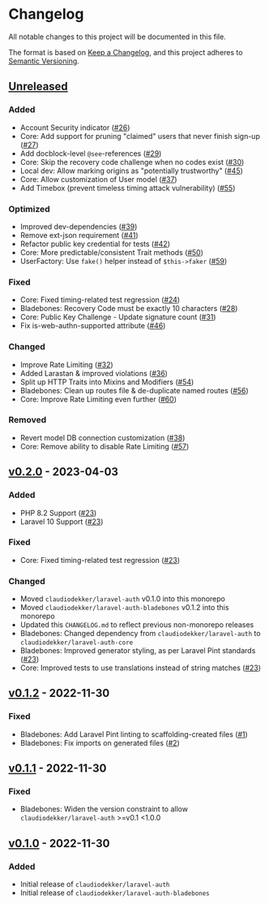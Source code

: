 # Changelog

All notable changes to this project will be documented in this file.

The format is based on [Keep a Changelog](https://keepachangelog.com/en/1.0.0/),
and this project adheres to [Semantic Versioning](https://semver.org/spec/v2.0.0.html).

## [Unreleased](https://github.com/claudiodekker/laravel-auth/compare/v0.2.0...HEAD)

### Added

- Account Security indicator ([#26](https://github.com/claudiodekker/laravel-auth/pull/26))
- Core: Add support for pruning "claimed" users that never finish sign-up ([#27](https://github.com/claudiodekker/laravel-auth/pull/27))
- Add docblock-level `@see`-references ([#29](https://github.com/claudiodekker/laravel-auth/pull/29))
- Core: Skip the recovery code challenge when no codes exist ([#30](https://github.com/claudiodekker/laravel-auth/pull/30))
- Local dev: Allow marking origins as "potentially trustworthy" ([#45](https://github.com/claudiodekker/laravel-auth/pull/45))
- Core: Allow customization of User model ([#37](https://github.com/claudiodekker/laravel-auth/pull/37))
- Add Timebox (prevent timeless timing attack vulnerability) ([#55](https://github.com/claudiodekker/laravel-auth/pull/55))

### Optimized

- Improved dev-dependencies ([#39](https://github.com/claudiodekker/laravel-auth/pull/39))
- Remove ext-json requirement ([#41](https://github.com/claudiodekker/laravel-auth/pull/41))
- Refactor public key credential for tests ([#42](https://github.com/claudiodekker/laravel-auth/pull/42))
- Core: More predictable/consistent Trait methods ([#50](https://github.com/claudiodekker/laravel-auth/pull/50))
- UserFactory: Use `fake()` helper instead of `$this->faker` ([#59](https://github.com/claudiodekker/laravel-auth/pull/59))

### Fixed

- Core: Fixed timing-related test regression ([#24](https://github.com/claudiodekker/laravel-auth/pull/24))
- Bladebones: Recovery Code must be exactly 10 characters ([#28](https://github.com/claudiodekker/laravel-auth/pull/28))
- Core: Public Key Challenge - Update signature count ([#31](https://github.com/claudiodekker/laravel-auth/pull/31))
- Fix is-web-authn-supported attribute ([#46](https://github.com/claudiodekker/laravel-auth/pull/46))

### Changed

- Improve Rate Limiting ([#32](https://github.com/claudiodekker/laravel-auth/pull/32))
- Added Larastan & improved violations ([#36](https://github.com/claudiodekker/laravel-auth/pull/36))
- Split up HTTP Traits into Mixins and Modifiers ([#54](https://github.com/claudiodekker/laravel-auth/pull/54))
- Bladebones: Clean up routes file & de-duplicate named routes ([#56](https://github.com/claudiodekker/laravel-auth/pull/56))
- Core: Improve Rate Limiting even further ([#60](https://github.com/claudiodekker/laravel-auth/pull/60))

### Removed

- Revert model DB connection customization ([#38](https://github.com/claudiodekker/laravel-auth/pull/38))
- Core: Remove ability to disable Rate Limiting ([#57](https://github.com/claudiodekker/laravel-auth/pull/57))


## [v0.2.0](https://github.com/claudiodekker/laravel-auth/compare/v0.1.2...v0.2.0) - 2023-04-03

### Added

- PHP 8.2 Support ([#23](https://github.com/claudiodekker/laravel-auth/pull/23))
- Laravel 10 Support ([#23](https://github.com/claudiodekker/laravel-auth/pull/23))

### Fixed

- Core: Fixed timing-related test regression ([#23](https://github.com/claudiodekker/laravel-auth/pull/23))

### Changed

- Moved `claudiodekker/laravel-auth` v0.1.0 into this monorepo
- Moved `claudiodekker/laravel-auth-bladebones` v0.1.2 into this monorepo
- Updated this `CHANGELOG.md` to reflect previous non-monorepo releases
- Bladebones: Changed dependency from `claudiodekker/laravel-auth` to `claudiodekker/laravel-auth-core`
- Bladebones: Improved generator styling, as per Laravel Pint standards ([#23](https://github.com/claudiodekker/laravel-auth/pull/23))
- Core: Improved tests to use translations instead of string matches ([#23](https://github.com/claudiodekker/laravel-auth/pull/23))


## [v0.1.2](https://github.com/claudiodekker/laravel-auth/compare/v0.1.1...v0.1.2) - 2022-11-30

### Fixed

- Bladebones: Add Laravel Pint linting to scaffolding-created files ([#1](https://github.com/claudiodekker/laravel-auth-bladebones/pull/1))
- Bladebones: Fix imports on generated files ([#2](https://github.com/claudiodekker/laravel-auth-bladebones/pull/2))


## [v0.1.1](https://github.com/claudiodekker/laravel-auth/compare/v0.1.0...v0.1.1) - 2022-11-30

### Fixed

- Bladebones: Widen the version constraint to allow `claudiodekker/laravel-auth` >=v0.1 <1.0.0


## [v0.1.0](https://github.com/claudiodekker/laravel-auth/releases/tag/v0.1.0) - 2022-11-30

### Added

- Initial release of `claudiodekker/laravel-auth`
- Initial release of `claudiodekker/laravel-auth-bladebones`

